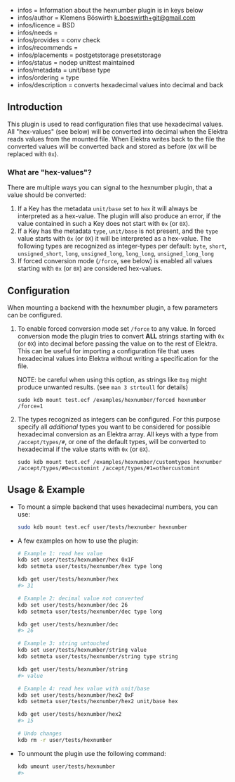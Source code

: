 - infos = Information about the hexnumber plugin is in keys below
- infos/author = Klemens Böswirth <k.boeswirth+git@gmail.com>
- infos/licence = BSD
- infos/needs =
- infos/provides = conv check
- infos/recommends =
- infos/placements = postgetstorage presetstorage
- infos/status = nodep unittest maintained
- infos/metadata = unit/base type
- infos/ordering = type
- infos/description = converts hexadecimal values into decimal and back

## Introduction

This plugin is used to read configuration files that use hexadecimal values. All "hex-values" (see below) will be 
converted into decimal when the Elektra reads values from the mounted file. When Elektra writes back to the file the converted values
will be converted back and stored as before (`0X` will be replaced with `0x`).

### What are "hex-values"?
There are multiple ways you can signal to the hexnumber plugin, that a value should be converted:

1. If a Key has the metadata `unit/base` set to `hex` it will always be interpreted as a hex-value. The plugin will also produce an error,
   if the value contained in such a Key does not start with `0x` (or `0X`).
2. If a Key has the metadata `type`, `unit/base` is not present, and the `type` value starts with `0x` (or `0X`) it will be interpreted as a hex-value.
   The following types are recognized as integer-types per default: `byte`, `short`, `unsigned_short`, `long`, `unsigned_long`, 
   `long_long`, `unsigned_long_long`
3. If forced conversion mode (`/force`, see below) is enabled all values starting with `0x` (or `0X`) are considered hex-values.

## Configuration

When mounting a backend with the hexnumber plugin, a few parameters can be configured.

1. To enable forced conversion mode set `/force` to any value. In forced conversion mode the plugin tries to convert **ALL** strings 
   starting with `0x` (or `0X`) into decimal before passing the value on to the rest of Elektra. This can be useful for importing a 
   configuration file that uses hexadecimal values into Elektra without writing a specification for the file.
   
   NOTE: be careful when using this option, as strings like `0xg` might produce unwanted results. (see `man 3 strtoull` for details)

   ```
   sudo kdb mount test.ecf /examples/hexnumber/forced hexnumber /force=1
   ```

2. The types recognized as integers can be configured. For this purpose specify all *additional* types you want to be considered for 
   possible hexadecimal conversion as an Elektra array. All keys with a type from `/accept/types/#`, or one of the default types, will 
   be converted to hexadecimal if the value starts with `0x` (or `0X`).
   
   ```
   sudo kdb mount test.ecf /examples/hexnumber/customtypes hexnumber /accept/types/#0=customint /accept/types/#1=othercustomint
   ```

## Usage & Example
- To mount a simple backend that uses hexadecimal numbers, you can use:
    ```sh
    sudo kdb mount test.ecf user/tests/hexnumber hexnumber
    ```
    
- A few examples on how to use the plugin:
    ```sh
    # Example 1: read hex value
    kdb set user/tests/hexnumber/hex 0x1F
    kdb setmeta user/tests/hexnumber/hex type long
    
    kdb get user/tests/hexnumber/hex
    #> 31
    
    # Example 2: decimal value not converted
    kdb set user/tests/hexnumber/dec 26
    kdb setmeta user/tests/hexnumber/dec type long
    
    kdb get user/tests/hexnumber/dec
    #> 26
    
    # Example 3: string untouched
    kdb set user/tests/hexnumber/string value
    kdb setmeta user/tests/hexnumber/string type string
    
    kdb get user/tests/hexnumber/string
    #> value
    
    # Example 4: read hex value with unit/base
    kdb set user/tests/hexnumber/hex2 0xF
    kdb setmeta user/tests/hexnumber/hex2 unit/base hex
    
    kdb get user/tests/hexnumber/hex2
    #> 15
    
    # Undo changes
    kdb rm -r user/tests/hexnumber
    ```

- To unmount the plugin use the following command:
    ```sh
    kdb umount user/tests/hexnumber
    #>
    ```